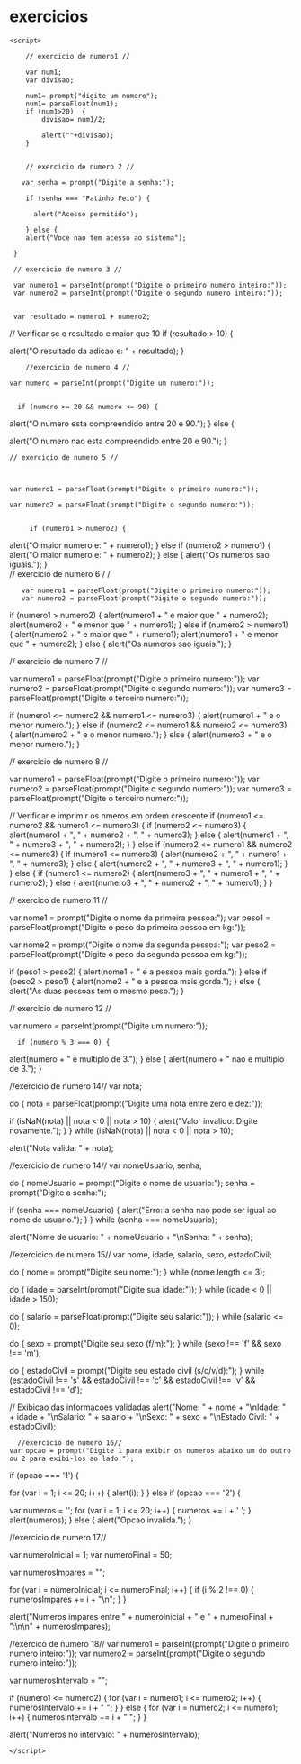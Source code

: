 # exercicios

<!DOCTYPE html>
<html lang="en">
<head>
    <meta charset="UTF-8">
    <meta name="viewport" content="width=device-width, initial-scale=1.0">
    <title>Document</title>
</head>
<body>
         
    <script>

        // exercicio de numero1 // 

        var num1;
        var divisao;

        num1= prompt("digite um numero");
        num1= parseFloat(num1);
        if (num1>20)  {
            divisao= num1/2;
            
            alert(""+divisao);
        }


        // exercicio de numero 2 // 
    
       var senha = prompt("Digite a senha:");

        if (senha === "Patinho Feio") {
        
          alert("Acesso permitido");
                
        } else {
        alert("Voce nao tem acesso ao sistema");
         
     }

     // exercicio de numero 3 // 
     
     var numero1 = parseInt(prompt("Digite o primeiro numero inteiro:"));
     var numero2 = parseInt(prompt("Digite o segundo numero inteiro:"));


     var resultado = numero1 + numero2;

// Verificar se o resultado e maior que 10
if (resultado > 10) { 

  alert("O resultado da adicao e: " + resultado);
}

        //exercicio de numero 4 // 
     
    var numero = parseInt(prompt("Digite um numero:")); 


      if (numero >= 20 && numero <= 90) {
  alert("O numero esta compreendido entre 20 e 90.");
      } else {

  alert("O numero nao esta compreendido entre 20 e 90.");
    }


    // exercicio de numero 5 // 



    var numero1 = parseFloat(prompt("Digite o primeiro numero:"));

    var numero2 = parseFloat(prompt("Digite o segundo numero:"));

 
         if (numero1 > numero2) {
  alert("O maior numero e: " + numero1);
} else if (numero2 > numero1) {
  alert("O maior numero e: " + numero2);
} else {
  alert("Os numeros sao iguais.");
}        
              // exercicio de numero 6 / / 

              
       var numero1 = parseFloat(prompt("Digite o primeiro numero:"));
       var numero2 = parseFloat(prompt("Digite o segundo numero:"));


if (numero1 > numero2) {
  alert(numero1 + " e maior que " + numero2);
  alert(numero2 + " e menor que " + numero1);
} else if (numero2 > numero1) {
  alert(numero2 + " e maior que " + numero1);
  alert(numero1 + " e menor que " + numero2);
} else {
  alert("Os numeros sao iguais.");
}                   
                 
//  exercicio de numero 7 // 
        
var numero1 = parseFloat(prompt("Digite o primeiro numero:"));
var numero2 = parseFloat(prompt("Digite o segundo numero:"));
var numero3 = parseFloat(prompt("Digite o terceiro numero:"));


if (numero1 <= numero2 && numero1 <= numero3) {
  alert(numero1 + " e o menor numero.");
} else if (numero2 <= numero1 && numero2 <= numero3) {
  alert(numero2 + " e o menor numero.");
} else {
  alert(numero3 + " e o menor numero.");
}            

// exercicio de numero 8 // 
            
var numero1 = parseFloat(prompt("Digite o primeiro numero:"));
var numero2 = parseFloat(prompt("Digite o segundo numero:"));
var numero3 = parseFloat(prompt("Digite o terceiro numero:"));

// Verificar e imprimir os nmeros em ordem crescente
if (numero1 <= numero2 && numero1 <= numero3) {
  if (numero2 <= numero3) {
    alert(numero1 + ", " + numero2 + ", " + numero3);
  } else {
    alert(numero1 + ", " + numero3 + ", " + numero2);
  }
} else if (numero2 <= numero1 && numero2 <= numero3) {
  if (numero1 <= numero3) {
    alert(numero2 + ", " + numero1 + ", " + numero3);
  } else {
    alert(numero2 + ", " + numero3 + ", " + numero1);
  }
} else {
  if (numero1 <= numero2) {
    alert(numero3 + ", " + numero1 + ", " + numero2);
  } else {
    alert(numero3 + ", " + numero2 + ", " + numero1);
  }
}               

// exercico de numero 11 // 


var nome1 = prompt("Digite o nome da primeira pessoa:");
var peso1 = parseFloat(prompt("Digite o peso da primeira pessoa em kg:"));


var nome2 = prompt("Digite o nome da segunda pessoa:");
var peso2 = parseFloat(prompt("Digite o peso da segunda pessoa em kg:"));


if (peso1 > peso2) {
  alert(nome1 + " e a pessoa mais gorda.");
} else if (peso2 > peso1) {
  alert(nome2 + " e  a pessoa mais gorda.");
} else {
  alert("As duas pessoas tem o mesmo peso.");
}

 
// exercicio de numero 12 // 
                
   var numero = parseInt(prompt("Digite um numero:"));


      if (numero % 3 === 0) {
  alert(numero + " e multiplo de 3.");
} else {
  alert(numero + " nao e multiplo de 3.");
}
 
//exercicio de numero 14//
var nota;

do {
  nota = parseFloat(prompt("Digite uma nota entre zero e dez:"));

  if (isNaN(nota) || nota < 0 || nota > 10) {
    alert("Valor invalido. Digite novamente.");
  }
} while (isNaN(nota) || nota < 0 || nota > 10);

alert("Nota valida: " + nota);

//exercicio de numero 14//
var nomeUsuario, senha;

do {
  nomeUsuario = prompt("Digite o nome de usuario:");
  senha = prompt("Digite a senha:");

  if (senha === nomeUsuario) {
    alert("Erro: a senha nao pode ser igual ao nome de usuario.");
  }
} while (senha === nomeUsuario);

alert("Nome de usuario: " + nomeUsuario + "\nSenha: " + senha);

//exercicico de numero 15//
var nome, idade, salario, sexo, estadoCivil;


do {
  nome = prompt("Digite seu nome:");
} while (nome.length <= 3);


do {
  idade = parseInt(prompt("Digite sua idade:"));
} while (idade < 0 || idade > 150);


do {
  salario = parseFloat(prompt("Digite seu salario:"));
} while (salario <= 0);


do {
  sexo = prompt("Digite seu sexo (f/m):");
} while (sexo !== 'f' && sexo !== 'm');


do {
  estadoCivil = prompt("Digite seu estado civil (s/c/v/d):");
} while (estadoCivil !== 's' && estadoCivil !== 'c' && estadoCivil !== 'v' && estadoCivil !== 'd');

// Exibicao das informacoes validadas
alert("Nome: " + nome +
      "\nIdade: " + idade +
      "\nSalario: " + salario +
      "\nSexo: " + sexo +
      "\nEstado Civil: " + estadoCivil);

      //exercicio de numero 16//
    var opcao = prompt("Digite 1 para exibir os numeros abaixo um do outro ou 2 para exibi-los ao lado:");

if (opcao === '1') {
  
  for (var i = 1; i <= 20; i++) {
    alert(i);
  }
} else if (opcao === '2') {
          
  
  var numeros = '';
  for (var i = 1; i <= 20; i++) {
    numeros += i + ' ';
  }
  alert(numeros);
} else { 
  alert("Opcao invalida.");
}        

//exercicio de numero 17//

var numeroInicial = 1;
var numeroFinal = 50;

var numerosImpares = "";

for (var i = numeroInicial; i <= numeroFinal; i++) {
  if (i % 2 !== 0) {
    numerosImpares += i + "\n";
  }
}

alert("Numeros impares entre " + numeroInicial + " e " + numeroFinal + ":\n\n" + numerosImpares);


//exercico de numero 18//
var numero1 = parseInt(prompt("Digite o primeiro numero inteiro:"));
var numero2 = parseInt(prompt("Digite o segundo numero inteiro:"));

var numerosIntervalo = "";

if (numero1 <= numero2) {
  for (var i = numero1; i <= numero2; i++) {
    numerosIntervalo += i + " ";
  }
} else {
  for (var i = numero2; i <= numero1; i++) {
    numerosIntervalo += i + " ";
  }
}

alert("Numeros no intervalo: " + numerosIntervalo);
                







                 




    </script>




    
</body>
</html>
